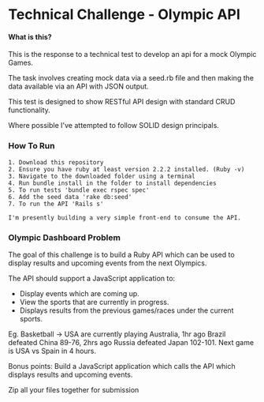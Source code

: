# Technical Challenge - Olympic API

#### What is this?

This is the response to a technical test to develop an api for a mock Olympic Games.

The task involves creating mock data via a seed.rb file and then making the data available via an API with JSON output.

This test is designed to show RESTful API design with standard CRUD functionality.

Where possible I've attempted to follow SOLID design principals.

### How To Run

```
1. Download this repository
2. Ensure you have ruby at least version 2.2.2 installed. (Ruby -v)
3. Navigate to the downloaded folder using a terminal
4. Run bundle install in the folder to install dependencies
5. To run tests 'bundle exec rspec spec'
6. Add the seed data 'rake db:seed'
7. To run the API 'Rails s'

I'm presently building a very simple front-end to consume the API.

```

### Olympic Dashboard Problem

The goal of this challenge is to build a Ruby API which can be used to display results and upcoming events from the next Olympics.

The API should support a JavaScript application to:

- Display events which are coming up.
- View the sports that are currently in progress.
- Displays results from the previous games/races under the current sports.

Eg. Basketball -> USA are currently playing Australia, 1hr ago Brazil defeated China 89-76, 2hrs ago Russia defeated Japan 102-101. Next game is USA vs Spain in 4 hours.

Bonus points: Build a JavaScript application which calls the API which displays results and upcoming events.

Zip all your files together for submission
